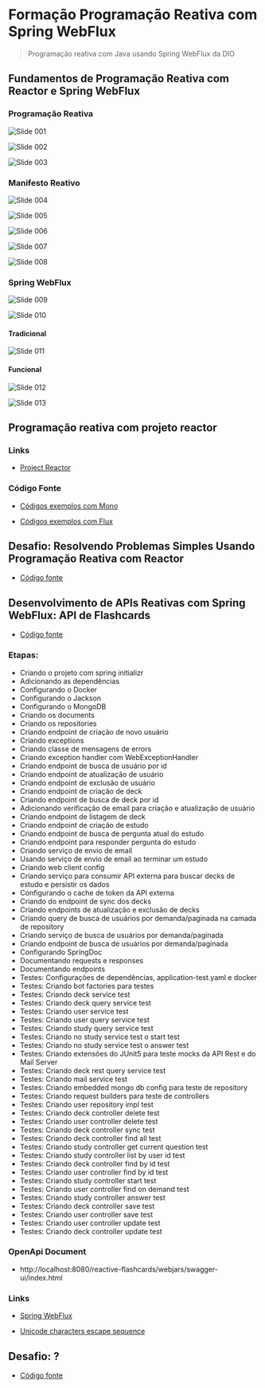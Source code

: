 # Formação Programação Reativa com Spring WebFlux

> Programação reativa com Java usando Spring WebFlux da DIO

## Fundamentos de Programação Reativa com Reactor e Spring WebFlux

### Programação Reativa

![Slide 001](/files/slide-001.png)

![Slide 002](/files/slide-002.png)

![Slide 003](/files/slide-003.png)

### Manifesto Reativo

![Slide 004](/files/slide-004.png)

![Slide 005](/files/slide-005.png)

![Slide 006](/files/slide-006.png)

![Slide 007](/files/slide-007.png)

![Slide 008](/files/slide-008.png)

### Spring WebFlux

![Slide 009](/files/slide-009.png)

![Slide 010](/files/slide-010.png)

#### Tradicional

![Slide 011](/files/slide-011.png)

#### Funcional

![Slide 012](/files/slide-012.png)

![Slide 013](/files/slide-013.png)

## Programação reativa com projeto reactor

### Links

- [Project Reactor](https://projectreactor.io/)

### Código Fonte

- [Códigos exemplos com Mono](/reactor/reactor-sample/src/main/java/me/dio/hiokdev/reactor/sample/MonoSample.java)

- [Códigos exemplos com Flux](/reactor/reactor-sample/src/main/java/me/dio/hiokdev/reactor/sample/FluxSample.java)

## Desafio: Resolvendo Problemas Simples Usando Programação Reativa com Reactor

- [Código fonte](https://github.com/rodolfoHOk/dio.desafio-reactor)

## Desenvolvimento de APIs Reativas com Spring WebFlux: API de Flashcards

- [Código fonte](/spring/reactive-flashcards/)

### Etapas:

- Criando o projeto com spring initializr
- Adicionando as dependências
- Configurando o Docker
- Configurando o Jackson
- Configurando o MongoDB
- Criando os documents
- Criando os repositories
- Criando endpoint de criação de novo usuário
- Criando exceptions
- Criando classe de mensagens de errors
- Criando exception handler com WebExceptionHandler
- Criando endpoint de busca de usuário por id
- Criando endpoint de atualização de usuário
- Criando endpoint de exclusão de usuário
- Criando endpoint de criação de deck
- Criando endpoint de busca de deck por id
- Adicionando verificação de email para criação e atualização de usuário
- Criando endpoint de listagem de deck
- Criando endpoint de criação de estudo
- Criando endpoint de busca de pergunta atual do estudo
- Criando endpoint para responder pergunta do estudo
- Criando serviço de envio de email
- Usando serviço de envio de email ao terminar um estudo
- Criando web client config
- Criando serviço para consumir API externa para buscar decks de estudo e persistir os dados
- Configurando o cache de token da API externa
- Criando do endpoint de sync dos decks
- Criando endpoints de atualização e exclusão de decks
- Criando query de busca de usuários por demanda/paginada na camada de repository
- Criando serviço de busca de usuários por demanda/paginada
- Criando endpoint de busca de usuários por demanda/paginada
- Configurando SpringDoc
- Documentando requests e responses
- Documentando endpoints
- Testes: Configurações de dependências, application-test.yaml e docker
- Testes: Criando bot factories para testes
- Testes: Criando deck service test
- Testes: Criando deck query service test
- Testes: Criando user service test
- Testes: Criando user query service test
- Testes: Criando study query service test
- Testes: Criando no study service test o start test
- Testes: Criando no study service test o answer test
- Testes: Criando extensões do JUnit5 para teste mocks da API Rest e do Mail Server
- Testes: Criando deck rest query service test
- Testes: Criando mail service test
- Testes: Criando embedded mongo db config para teste de repository
- Testes: Criando request builders para teste de controllers
- Testes: Criando user repository impl test
- Testes: Criando deck controller delete test
- Testes: Criando user controller delete test
- Testes: Criando deck controller sync test
- Testes: Criando deck controller find all test
- Testes: Criando study controller get current question test
- Testes: Criando study controller list by user id test
- Testes: Criando deck controller find by id test
- Testes: Criando user controller find by id test
- Testes: Criando study controller start test
- Testes: Criando user controller find on demand test
- Testes: Criando study controller answer test
- Testes: Criando deck controller save test
- Testes: Criando user controller save test
- Testes: Criando user controller update test
- Testes: Criando deck controller update test

### OpenApi Document

- http://localhost:8080/reactive-flashcards/webjars/swagger-ui/index.html

### Links

- [Spring WebFlux](https://docs.spring.io/spring-framework/reference/web/webflux.html)

- [Unicode characters escape sequence](https://www.rapidtables.com/code/text/unicode-characters.html)

## Desafio: ?

- [Código fonte](?)
